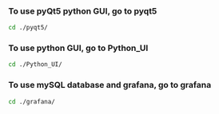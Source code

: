 ### To use pyQt5 python GUI, go to pyqt5
```bash
cd ./pyqt5/
```

### To use python GUI, go to Python_UI
```bash
cd ./Python_UI/
```

### To use mySQL database and grafana, go to grafana
```bash
cd ./grafana/
```